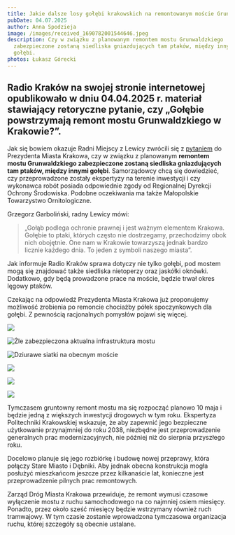```yaml
---
title: Jakie dalsze losy gołębi krakowskich na remontowanym moście Grunwaldzkim
pubDate: 04.07.2025
author: Anna Spodzieja
image: /images/received_1690782001544646.jpeg
description: Czy w związku z planowanym remontem mostu Grunwaldzkiego
  zabezpieczone zostaną siedliska gniazdujących tam ptaków, między innymi
  gołębi.
photos: Łukasz Górecki
---
```

## Radio Kraków na swojej stronie internetowej opublikowało w dniu 04.04.2025 r. materiał stawiający retoryczne pytanie, czy **„Gołębie powstrzymają remont mostu Grunwaldzkiego w Krakowie?”**.

Jak się bowiem okazuje Radni Miejscy z Lewicy zwrócili się z [pytaniem](https://dt.bip.krakow.pl/interpelacje/kadencja_9//Tresc_mi%C4%99dzysesyjna%20II_Grzegorz%20Garboli%C5%84ski_2025-03-27.PDF) do Prezydenta Miasta Krakowa, czy w związku z planowanym **remontem mostu Grunwaldzkiego zabezpieczone zostaną siedliska gniazdujących tam ptaków, między innymi gołębi**. Samorządowcy chcą się dowiedzieć, czy przeprowadzone zostały ekspertyzy na terenie inwestycji i czy wykonawca robót posiada odpowiednie zgody od Regionalnej Dyrekcji Ochrony Środowiska. Podobne oczekiwania ma także Małopolskie Towarzystwo Ornitologiczne. 

Grzegorz Garboliński, radny Lewicy mówi: 

> „Gołąb podlega ochronie prawnej i jest ważnym elementem Krakowa. Gołębie to ptaki, których często nie dostrzegamy, przechodzimy obok nich obojętnie. One nam w Krakowie towarzyszą jednak bardzo licznie każdego dnia. To jeden z symboli naszego miasta”. 

Jak informuje Radio Kraków sprawa dotyczy nie tylko gołębi, pod mostem mogą się znajdować także siedliska nietoperzy oraz jaskółki oknówki. Dodatkowo, gdy będą prowadzone prace na moście, będzie trwał okres lęgowy
ptaków. 

Czekając na odpowiedź Prezydenta Miasta Krakowa już proponujemy możliwość zrobienia po remoncie chociażby półek spoczynkowych dla gołębi. Z pewnością racjonalnych pomysłów pojawi się więcej.

![](/images/received_1349569972950469-1-.jpeg)

![](/images/received_1379935516757466-1-.jpeg "Żle zabezpieczona aktualna infrastruktura mostu")

![](/images/received_582530261472009.jpeg "Dziurawe siatki na obecnym moście")

![](/images/received_703684922096299.jpeg)

![](/images/received_1214132817044372.jpeg)

![](/images/received_1349569972950469.jpeg)

Tymczasem gruntowny remont mostu ma się rozpocząć planowo 10 maja i będzie jedną z większych inwestycji drogowych w tym roku. Ekspertyza Politechniki Krakowskiej wskazuje, że aby zapewnić jego bezpieczne użytkowanie przynajmniej do roku 2038, niezbędne jest przeprowadzenie generalnych prac modernizacyjnych, nie później niż do sierpnia przyszłego roku.

Docelowo planuje się jego rozbiórkę i budowę nowej przeprawy, która połączy Stare Miasto i Dębniki. Aby jednak obecna konstrukcja mogła posłużyć mieszkańcom jeszcze przez kilkanaście lat, konieczne jest przeprowadzenie pilnych prac remontowych.

Zarząd Dróg Miasta Krakowa przewiduje, że remont wymusi czasowe wyłączenie mostu z ruchu samochodowego na co najmniej osiem miesięcy. Ponadto, przez około sześć miesięcy będzie wstrzymany również ruch tramwajowy. W tym czasie zostanie wprowadzona tymczasowa organizacja ruchu, której szczegóły są obecnie ustalane.

